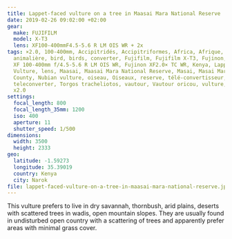 ```yaml
---
title: Lappet-faced vulture on a tree in Maasai Mara National Reserve
date: 2019-02-26 09:02:00 +02:00
gear:
  make: FUJIFILM
  model: X-T3
  lens: XF100-400mmF4.5-5.6 R LM OIS WR + 2x
tags: ×2.0, 100-400mm, Accipitridés, Accipitriformes, Africa, Afrique, animal,
  animalière, bird, birds, converter, Fujifilm, Fujifilm X-T3, Fujinon, Fujinon
  XF 100-400mm f/4.5-5.6 R LM OIS WR, Fujinon XF2.0× TC WR, Kenya, Lappet-faced
  Vulture, lens, Maasai, Maasai Mara National Reserve, Masai, Masai Mara, Narok
  County, Nubian vulture, oiseau, Oiseaux, reserve, télé-convertisseur,
  teleconverter, Torgos tracheliotos, vautour, Vautour oricou, vulture, X-T3,
  x2.0
settings:
  focal_length: 800
  focal_length_35mm: 1200
  iso: 400
  aperture: 11
  shutter_speed: 1/500
dimensions:
  width: 3500
  height: 2333
geo:
  latitude: -1.59273
  longitude: 35.39019
  country: Kenya
  city: Narok
file: lappet-faced-vulture-on-a-tree-in-maasai-mara-national-reserve.jpg
---
```


This vulture prefers to live in dry savannah, thornbush, arid plains, deserts with scattered trees in wadis, open mountain slopes. They are usually found in undisturbed open country with a scattering of trees and apparently prefer areas with minimal grass cover.
